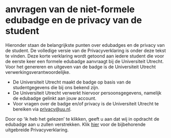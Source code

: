 # anvragen van de niet-formele edubadge en de privacy van de student

Hieronder staan de belangrijkste punten over edubadges en de privacy van de student. De volledige versie van de Privacyverklaring is onder deze tekst te vinden. Deze korte verklaring wordt getoond aan iedere student die voor de eerste keer een formele edubadge aanvraagt bij de Universiteit Utrecht. Voor het genereren en uitgeven van de badge is de Universiteit Utrecht verwerkingsverantwoordelijke.

* De Universiteit Utrecht maakt de badge op basis van de studentgegevens die bij ons bekend zijn.
* De Universiteit Utrecht verwerkt hiervoor persoonsgegevens, namelijk de edubadge gelinkt aan jouw account.
* Voor vragen over de badge en/of privacy is de Universiteit Utrecht te bereiken via [privacy@uu.nl](mailto:privacy@uu.nl).

Door op ‘ik heb het gelezen’ te klikken, geeft u aan dat wij in opdracht de edubadge aan u zullen verstrekken. Klik [hier](https://raw.githubusercontent.com/edubadges/privacy/master/universiteit-utrecht/edubadges-nonformal-terms-nl.md) voor de bijbehorende uitgebreide Privacyverklaring.
